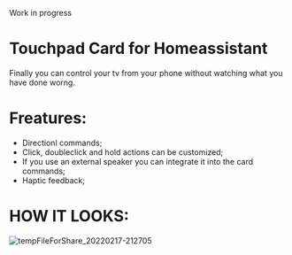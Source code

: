 Work in progress 
# Touchpad Card for Homeassistant
Finally you can control your tv from your phone without watching what you have done worng.
# Freatures:
  - Directionl commands;
  - Click, doubleclick and hold actions can be customized;
  - If you use an external speaker you can integrate it into the card commands;
  - Haptic feedback;

# HOW IT LOOKS:
![tempFileForShare_20220217-212705](https://user-images.githubusercontent.com/64681499/154565294-ee10929a-5171-4b9d-8069-88c1e8a5109e.jpg)
